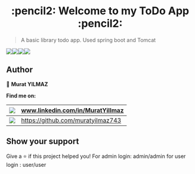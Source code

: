<h1 align="center">:pencil2: Welcome to my ToDo App :pencil2:</h1>
<p>
</p>


> A basic library todo app. Used spring boot and Tomcat

<img src= "https://img.shields.io/badge/Spring-6DB33F?style=for-the-badge&logo=spring&logoColor=white" /><img src= "https://img.shields.io/badge/MySQL-00000F?style=for-the-badge&logo=mysql&logoColor=white" /><img src= "https://img.shields.io/badge/Apache_Tomcat-F8DC75?style=for-the-badge&logo=apache-tomcat&logoColor=white" /><img src= "https://img.shields.io/badge/Apache-Maven-C71A36?style=for-the-badge&logo=apache-maven&logoColor=white" />

## Author

👤 **Murat YILMAZ**

**Find me on:**

| <img src="https://img.shields.io/badge/LinkedIn-0077B5?style=for-the-badge&logo=linkedin&logoColor=white" /> | www.linkedin.com/in/MuratYillmaz  |
| ------------------------------------------------------------ | --------------------------------- |
| <img src="https://img.shields.io/badge/GitHub-100000?style=for-the-badge&logo=github&logoColor=white" /> | https://github.com/muratyilmaz743 |



## Show your support

Give a ⭐️ if this project helped you!
For admin login: admin/admin
for user login : user/user
